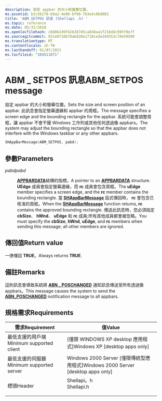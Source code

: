 ```yaml
---
description: 設定 appbar 的大小和螢幕位置。
ms.assetid: b3c56278-b9a2-4e08-bf98-7b3e4c8bd082
title: 'ABM_SETPOS 訊息 (Shellapi .h) '
ms.topic: reference
ms.date: 05/31/2018
ms.openlocfilehash: c6886249f42638745ca038aa1f216ddc995f0e7f
ms.sourcegitcommit: 831e8f3db78ab820e1710cede244553c70e50500
ms.translationtype: MT
ms.contentlocale: zh-TW
ms.lasthandoff: 01/07/2021
ms.locfileid: "104511071"
---
```

# <a name="abm_setpos-message"></a><span data-ttu-id="7e06a-103">ABM \_ SETPOS 訊息</span><span class="sxs-lookup"><span data-stu-id="7e06a-103">ABM\_SETPOS message</span></span>

<span data-ttu-id="7e06a-104">設定 appbar 的大小和螢幕位置。</span><span class="sxs-lookup"><span data-stu-id="7e06a-104">Sets the size and screen position of an appbar.</span></span> <span data-ttu-id="7e06a-105">此訊息會指定螢幕邊緣和 appbar 的周框。</span><span class="sxs-lookup"><span data-stu-id="7e06a-105">The message specifies a screen edge and the bounding rectangle for the appbar.</span></span> <span data-ttu-id="7e06a-106">系統可能會調整周框，讓 appbar 不會干擾 Windows 工作列或其他任何透過像 appbars。</span><span class="sxs-lookup"><span data-stu-id="7e06a-106">The system may adjust the bounding rectangle so that the appbar does not interfere with the Windows taskbar or any other appbars.</span></span>


```C++
SHAppBarMessage(ABM_SETPOS, pabd); 
```



## <a name="parameters"></a><span data-ttu-id="7e06a-107">參數</span><span class="sxs-lookup"><span data-stu-id="7e06a-107">Parameters</span></span>

<dl> <dt>

<span data-ttu-id="7e06a-108">*pabd*</span><span class="sxs-lookup"><span data-stu-id="7e06a-108">*pabd*</span></span> 
</dt> <dd>

<span data-ttu-id="7e06a-109">[**APPBARDATA**](/windows/desktop/api/Shellapi/ns-shellapi-appbardata)結構的指標。</span><span class="sxs-lookup"><span data-stu-id="7e06a-109">A pointer to an [**APPBARDATA**](/windows/desktop/api/Shellapi/ns-shellapi-appbardata) structure.</span></span> <span data-ttu-id="7e06a-110">**UEdge** 成員會指定螢幕邊緣，而 **rc** 成員會包含周框。</span><span class="sxs-lookup"><span data-stu-id="7e06a-110">The **uEdge** member specifies a screen edge, and the **rc** member contains the bounding rectangle.</span></span> <span data-ttu-id="7e06a-111">當 [**SHAppBarMessage**](/windows/desktop/api/Shellapi/nf-shellapi-shappbarmessage) 函式傳回時， **rc** 會包含已核准的周框。</span><span class="sxs-lookup"><span data-stu-id="7e06a-111">When the [**SHAppBarMessage**](/windows/desktop/api/Shellapi/nf-shellapi-shappbarmessage) function returns, **rc** contains the approved bounding rectangle.</span></span> <span data-ttu-id="7e06a-112">傳送此訊息時，您必須指定 **cbSize**、 **hWnd**、 **uEdge** 和 **rc** 成員;所有其他成員都會被忽略。</span><span class="sxs-lookup"><span data-stu-id="7e06a-112">You must specify the **cbSize**, **hWnd**, **uEdge**, and **rc** members when sending this message; all other members are ignored.</span></span>

</dd> </dl>

## <a name="return-value"></a><span data-ttu-id="7e06a-113">傳回值</span><span class="sxs-lookup"><span data-stu-id="7e06a-113">Return value</span></span>

<span data-ttu-id="7e06a-114">一律傳回 **TRUE**。</span><span class="sxs-lookup"><span data-stu-id="7e06a-114">Always returns **TRUE**.</span></span>

## <a name="remarks"></a><span data-ttu-id="7e06a-115">備註</span><span class="sxs-lookup"><span data-stu-id="7e06a-115">Remarks</span></span>

<span data-ttu-id="7e06a-116">這則訊息會導致系統將 [**ABN \_ POSCHANGED**](abn-poschanged.md) 通知訊息傳送至所有透過像 appbars。</span><span class="sxs-lookup"><span data-stu-id="7e06a-116">This message causes the system to send the [**ABN\_POSCHANGED**](abn-poschanged.md) notification message to all appbars.</span></span>

## <a name="requirements"></a><span data-ttu-id="7e06a-117">規格需求</span><span class="sxs-lookup"><span data-stu-id="7e06a-117">Requirements</span></span>



| <span data-ttu-id="7e06a-118">需求</span><span class="sxs-lookup"><span data-stu-id="7e06a-118">Requirement</span></span> | <span data-ttu-id="7e06a-119">值</span><span class="sxs-lookup"><span data-stu-id="7e06a-119">Value</span></span> |
|-------------------------------------|---------------------------------------------------------------------------------------|
| <span data-ttu-id="7e06a-120">最低支援的用戶端</span><span class="sxs-lookup"><span data-stu-id="7e06a-120">Minimum supported client</span></span><br/> | <span data-ttu-id="7e06a-121">\[僅限 WINDOWS XP desktop 應用程式\]</span><span class="sxs-lookup"><span data-stu-id="7e06a-121">Windows XP \[desktop apps only\]</span></span><br/>                                           |
| <span data-ttu-id="7e06a-122">最低支援的伺服器</span><span class="sxs-lookup"><span data-stu-id="7e06a-122">Minimum supported server</span></span><br/> | <span data-ttu-id="7e06a-123">Windows 2000 Server \[僅限傳統型應用程式\]</span><span class="sxs-lookup"><span data-stu-id="7e06a-123">Windows 2000 Server \[desktop apps only\]</span></span><br/>                                  |
| <span data-ttu-id="7e06a-124">標頭</span><span class="sxs-lookup"><span data-stu-id="7e06a-124">Header</span></span><br/>                   | <dl> <span data-ttu-id="7e06a-125"><dt>Shellapi。h</dt></span><span class="sxs-lookup"><span data-stu-id="7e06a-125"><dt>Shellapi.h</dt></span></span> </dl> |



 

 





